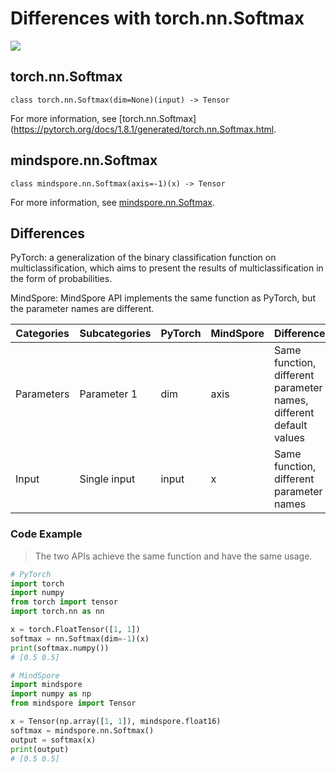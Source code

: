 # Differences with torch.nn.Softmax

<a href="https://gitee.com/mindspore/docs/blob/master/docs/mindspore/source_en/note/api_mapping/pytorch_diff/nn_Softmax.md" target="_blank"><img src="https://mindspore-website.obs.cn-north-4.myhuaweicloud.com/website-images/master/resource/_static/logo_source_en.png"></a>

## torch.nn.Softmax

```text
class torch.nn.Softmax(dim=None)(input) -> Tensor
```

For more information, see [torch.nn.Softmax](https://pytorch.org/docs/1.8.1/generated/torch.nn.Softmax.html.

## mindspore.nn.Softmax

```text
class mindspore.nn.Softmax(axis=-1)(x) -> Tensor
```

For more information, see [mindspore.nn.Softmax](https://www.mindspore.cn/docs/en/master/api_python/nn/mindspore.nn.Softmax.html).

## Differences

PyTorch: a generalization of the binary classification function on multiclassification, which aims to present the results of multiclassification in the form of probabilities.

MindSpore: MindSpore API implements the same function as PyTorch, but the parameter names are different.

| Categories | Subcategories |PyTorch | MindSpore | Difference |
| ---- | ----- | ------- | --------- | ------------- |
| Parameters | Parameter 1 | dim     | axis      | Same function, different parameter names, different default values |
|   Input   | Single input | input  | x   | Same function, different parameter names |

### Code Example

> The two APIs achieve the same function and have the same usage.

```python
# PyTorch
import torch
import numpy
from torch import tensor
import torch.nn as nn

x = torch.FloatTensor([1, 1])
softmax = nn.Softmax(dim=-1)(x)
print(softmax.numpy())
# [0.5 0.5]

# MindSpore
import mindspore
import numpy as np
from mindspore import Tensor

x = Tensor(np.array([1, 1]), mindspore.float16)
softmax = mindspore.nn.Softmax()
output = softmax(x)
print(output)
# [0.5 0.5]
```
